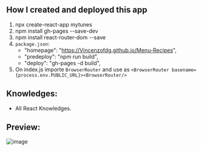 ## How I created and deployed this app

1. npx create-react-app mytunes
2. npm install gh-pages --save-dev
3. npm install react-router-dom --save
4. `package.json`:
	- "homepage": "https://Vincenzofdg.github.io/Menu-Recipes",
	- "predeploy": "npm run build",
	- "deploy": "gh-pages -d build",
5. On index.js importe `BrowserRouter` and use as `<BrowserRouter basename={process.env.PUBLIC_URL}><BrowserRouter/>`

## Knowledges:

 - All React Knowledges.

## Preview:

![image](preview.gif)